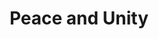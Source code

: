 ---
pid: CH35
title: Peace and Unity
location_transcription: City Hall
zipcode: '18036'
outside_phl: 'Coopersburg PA '
neighborhood: 
age: '51'
age_range: 50-59
instagram: 
image_file_name: CH_35.jpg
proposal_transcription: Monument done by a professional sculpture that summarizes
  people from all different backgrounds, religions, sexual orientations, walking &
  living together.
topic: Inclusivity,LGBTQ+,Religion,Unity,Race Ethnicity
topic_summary: 0, 0, 0, 0, 0
type: Sculpture Statue
keywords_other: 
credit: Magdalena Flores
image_labels: 
twitter: 
facebook: 
permalink: "/monuments/ch35/"
layout: item-page
---